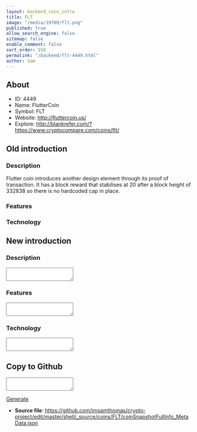 ```yaml
---
layout: backend_coin_intro
title: FLT
image: "/media/19709/flt.png"
published: true
allow_search_engine: false
sitemap: false
enable_comment: false
sort_order: 550
permalink: "/backend/flt-4449.html"
author: Sam
---
```


## About

- ID: 4449
- Name: FlutterCoin
- Symbol: FLT
- Website: http://fluttercoin.us/
- Explore: http://blankrefer.com/?https://www.cryptocompare.com/coins/flt/


## Old introduction

### Description

<p>Flutter coin introduces another design element through its proof of transaction. It has a block reward that stabilises at 20 after a block height of 332838 so there is no hardcoded cap in place.</p>

### Features


### Technology




## New introduction


### Description
<textarea id="meta_description" name="description"></textarea>

### Features
<textarea id="meta_features" name="features"></textarea>

### Technology
<textarea id="meta_technology" name="technology"></textarea>


## Copy to Github

<textarea id="coinsnapshotfullinfo_metadata"></textarea>

<a href="#gen" onclick="generateMetaDatJson()">Generate</a>

- **Source file**: <a href="https://github.com/imsamthomas/crypto-project/edit/master/shell/_source/coins/FLT/coinSnapshotFullInfo_MetaData.json">https://github.com/imsamthomas/crypto-project/edit/master/shell/_source/coins/FLT/coinSnapshotFullInfo_MetaData.json</a>

